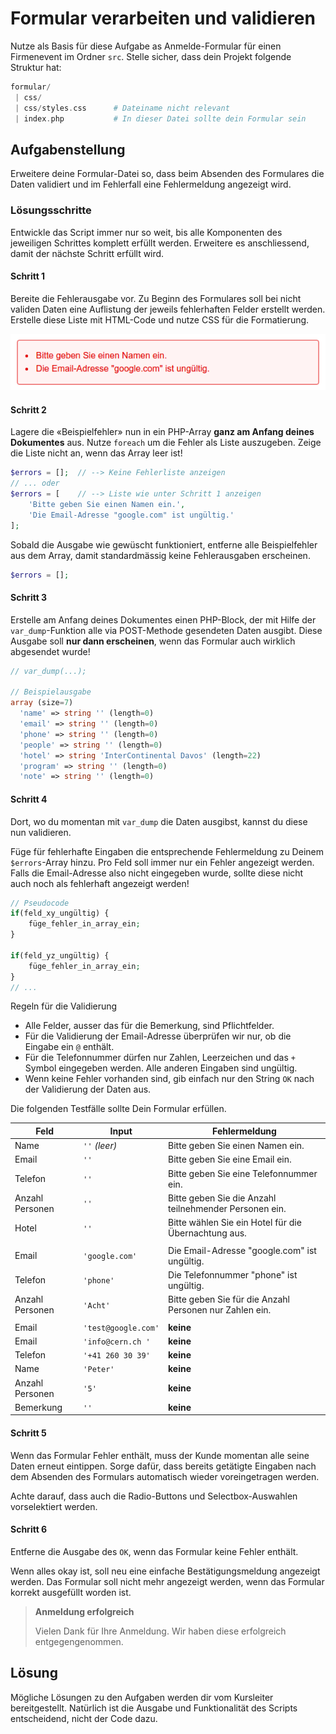 # Formular verarbeiten und validieren

Nutze als Basis für diese Aufgabe as Anmelde-Formular für einen Firmenevent im Ordner `src`. 
Stelle sicher, dass dein Projekt folgende Struktur hat:

```php
formular/
 | css/
 | css/styles.css      # Dateiname nicht relevant
 | index.php           # In dieser Datei sollte dein Formular sein
```

## Aufgabenstellung

Erweitere deine Formular-Datei so, dass beim Absenden des Formulares die Daten validiert und im Fehlerfall eine Fehlermeldung angezeigt wird.


### Lösungsschritte

Entwickle das Script immer nur so weit, bis alle Komponenten des jeweiligen Schrittes komplett erfüllt werden. Erweitere es anschliessend, damit der nächste Schritt erfüllt wird.

#### Schritt 1

Bereite die Fehlerausgabe vor. Zu Beginn des Formulares soll bei nicht validen Daten eine Auflistung der jeweils fehlerhaften Felder erstellt werden. Erstelle diese Liste mit HTML-Code und nutze CSS für die Formatierung.

![Beispiel für Fehlerausgabe](res/errors.png)

#### Schritt 2

Lagere die «Beispielfehler» nun in ein PHP-Array **ganz am Anfang deines Dokumentes** aus. Nutze `foreach` um die Fehler als Liste auszugeben. Zeige die Liste nicht an, wenn das Array leer ist!

```php
$errors = [];  // --> Keine Fehlerliste anzeigen
// ... oder
$errors = [    // --> Liste wie unter Schritt 1 anzeigen
    'Bitte geben Sie einen Namen ein.',
    'Die Email-Adresse "google.com" ist ungültig.'
];
```

Sobald die Ausgabe wie gewüscht funktioniert, entferne alle Beispielfehler aus dem Array, damit standardmässig keine Fehlerausgaben erscheinen.

```php
$errors = [];
```

#### Schritt 3

Erstelle am Anfang deines Dokumentes einen PHP-Block, der mit Hilfe der `var_dump`-Funktion alle via POST-Methode gesendeten Daten ausgibt. Diese Ausgabe soll **nur dann erscheinen**, wenn das Formular auch wirklich abgesendet wurde!

```php
// var_dump(...);

// Beispielausgabe
array (size=7)
  'name' => string '' (length=0)
  'email' => string '' (length=0)
  'phone' => string '' (length=0)
  'people' => string '' (length=0)
  'hotel' => string 'InterContinental Davos' (length=22)
  'program' => string '' (length=0)
  'note' => string '' (length=0)
```

#### Schritt 4

Dort, wo du momentan mit `var_dump` die Daten ausgibst, kannst du diese nun validieren.

Füge für fehlerhafte Eingaben die entsprechende Fehlermeldung zu Deinem `$errors`-Array hinzu.
Pro Feld soll immer nur ein Fehler angezeigt werden. Falls die Email-Adresse also nicht eingegeben wurde, sollte diese nicht auch noch als fehlerhaft angezeigt werden!


```php
// Pseudocode
if(feld_xy_ungültig) {
    füge_fehler_in_array_ein;
}

if(feld_yz_ungültig) {
    füge_fehler_in_array_ein;
}
// ...
```
Regeln für die Validierung

* Alle Felder, ausser das für die Bemerkung, sind Pflichtfelder.
* Für die Validierung der Email-Adresse überprüfen wir nur, ob die Eingabe ein `@` enthält.
* Für die Telefonnummer dürfen nur Zahlen, Leerzeichen und das `+` Symbol eingegeben werden. Alle anderen Eingaben sind ungültig.
* Wenn keine Fehler vorhanden sind, gib einfach nur den String `OK` nach der Validierung der Daten aus.

Die folgenden Testfälle sollte Dein Formular erfüllen. 

|       Feld      |        Input        |                      Fehlermeldung                     |
|-----------------|---------------------|---------------------------------------------------------|
| Name            | `''`  *(leer)*      | Bitte geben Sie einen Namen ein.                        |
| Email           | `''`                | Bitte geben Sie eine Email ein.                         |
| Telefon         | `''`                | Bitte geben Sie eine Telefonnummer ein.                 |
| Anzahl Personen | `''`                | Bitte geben Sie die Anzahl teilnehmender Personen ein.  |
| Hotel           | `''`                | Bitte wählen Sie ein Hotel für die Übernachtung aus.    |
|                 |                     |                                                         |
| Email           | `'google.com'`      | Die Email-Adresse "google.com" ist ungültig.            |
| Telefon         | `'phone'`           | Die Telefonnummer "phone" ist ungültig.                 |
| Anzahl Personen | `'Acht'`            | Bitte geben Sie für die Anzahl Personen nur Zahlen ein. |
|                 |                     |                                                         |
| Email           | `'test@google.com'` | **keine**                                               |
| Email           | `'info@cern.ch '`   | **keine**                                               |
| Telefon         | `'+41 260 30 39'`   | **keine**                                               |
| Name            | `'Peter'`           | **keine**                                               |
| Anzahl Personen | `'5'`               | **keine**                                               |
| Bemerkung       | `''`                | **keine**                                               |
    

#### Schritt 5

Wenn das Formular Fehler enthält, muss der Kunde momentan alle seine Daten erneut eintippen. Sorge dafür, dass bereits getätigte Eingaben nach dem Absenden des Formulars automatisch wieder voreingetragen werden.

Achte darauf, dass auch die Radio-Buttons und Selectbox-Auswahlen vorselektiert werden.

#### Schritt 6

Entferne die Ausgabe des `OK`, wenn das Formular keine Fehler enthält. 

Wenn alles okay ist, soll neu eine einfache Bestätigungsmeldung angezeigt werden. Das Formular soll nicht mehr angezeigt werden, wenn das Formular korrekt ausgefüllt worden ist.

> **Anmeldung erfolgreich**
> 
> Vielen Dank für Ihre Anmeldung. Wir haben diese erfolgreich entgegengenommen.

## Lösung

Mögliche Lösungen zu den Aufgaben werden dir vom Kursleiter bereitgestellt. Natürlich ist die Ausgabe und Funktionalität des Scripts entscheidend, nicht der Code dazu.